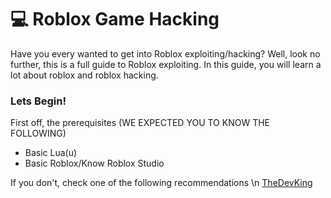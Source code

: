 # 💻 Roblox Game Hacking

Have you every wanted to get into Roblox exploiting/hacking?  Well, look no further, this is a full guide to Roblox exploiting.  In this guide, you will learn a lot about roblox and roblox hacking.

### Lets Begin!

First off, the prerequisites (WE EXPECTED YOU TO KNOW THE FOLLOWING)
- Basic Lua(u)
- Basic Roblox/Know Roblox Studio

If you don't, check one of the following recommendations \n
[TheDevKing](https://www.youtube.com/@TheDevKing)
